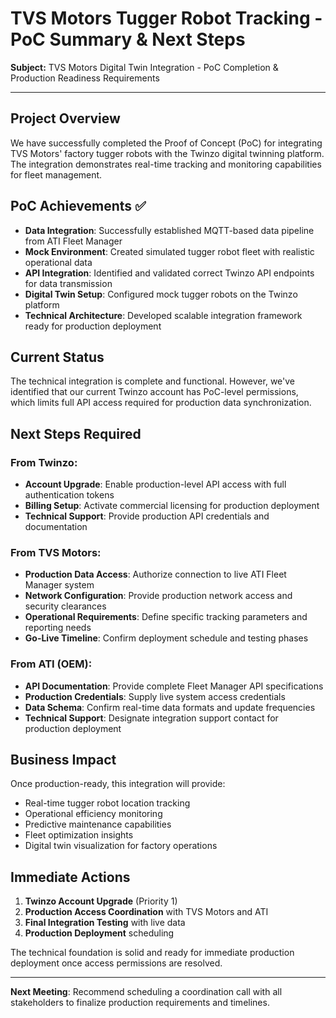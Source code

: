 # TVS Motors Tugger Robot Tracking - PoC Summary & Next Steps

**Subject:** TVS Motors Digital Twin Integration - PoC Completion & Production Readiness Requirements

---

## Project Overview

We have successfully completed the Proof of Concept (PoC) for integrating TVS Motors' factory tugger robots with the Twinzo digital twinning platform. The integration demonstrates real-time tracking and monitoring capabilities for fleet management.

## PoC Achievements ✅

- **Data Integration**: Successfully established MQTT-based data pipeline from ATI Fleet Manager
- **Mock Environment**: Created simulated tugger robot fleet with realistic operational data
- **API Integration**: Identified and validated correct Twinzo API endpoints for data transmission
- **Digital Twin Setup**: Configured mock tugger robots on the Twinzo platform
- **Technical Architecture**: Developed scalable integration framework ready for production deployment

## Current Status

The technical integration is complete and functional. However, we've identified that our current Twinzo account has PoC-level permissions, which limits full API access required for production data synchronization.

## Next Steps Required

### From Twinzo:
- **Account Upgrade**: Enable production-level API access with full authentication tokens
- **Billing Setup**: Activate commercial licensing for production deployment
- **Technical Support**: Provide production API credentials and documentation

### From TVS Motors:
- **Production Data Access**: Authorize connection to live ATI Fleet Manager system
- **Network Configuration**: Provide production network access and security clearances
- **Operational Requirements**: Define specific tracking parameters and reporting needs
- **Go-Live Timeline**: Confirm deployment schedule and testing phases

### From ATI (OEM):
- **API Documentation**: Provide complete Fleet Manager API specifications
- **Production Credentials**: Supply live system access credentials
- **Data Schema**: Confirm real-time data formats and update frequencies
- **Technical Support**: Designate integration support contact for production deployment

## Business Impact

Once production-ready, this integration will provide:
- Real-time tugger robot location tracking
- Operational efficiency monitoring
- Predictive maintenance capabilities
- Fleet optimization insights
- Digital twin visualization for factory operations

## Immediate Actions

1. **Twinzo Account Upgrade** (Priority 1)
2. **Production Access Coordination** with TVS Motors and ATI
3. **Final Integration Testing** with live data
4. **Production Deployment** scheduling

The technical foundation is solid and ready for immediate production deployment once access permissions are resolved.

---

**Next Meeting**: Recommend scheduling a coordination call with all stakeholders to finalize production requirements and timelines.